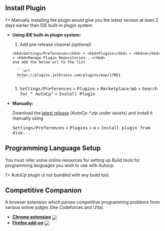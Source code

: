 ## Install Plugin

?> Manually installing the plugin would give you the latest version at least 2 days earlier than IDE built-in plugin
system

- __Using IDE built-in plugin system:__

    1. Add pre-release channel _(optional)_

      <kbd>Settings/Preferences</kbd> > <kbd>Plugins</kbd> > <kbd>⚙️</kbd> > <kbd>Manage Plugin Repositories...</kbd>
      and add the below url to the list

        ```url
        https://plugins.jetbrains.com/plugins/eap/17061
        ``` 

    1. <kbd>Settings/Preferences</kbd> > <kbd>Plugins</kbd> > <kbd>Marketplace</kbd> tab > <kbd>Search for "
       AutoCp"</kbd> >
       <kbd>Install Plugin</kbd>


- __Manually:__

  Download the [latest release](https://github.com/Pushpavel/AutoCp/releases) _(AutoCp-*.zip under assets)_ and install
  it manually using

  <kbd>Settings/Preferences</kbd> > <kbd>Plugins</kbd> > <kbd>⚙️</kbd> > <kbd>Install plugin from disk...</kbd>

## Programming Language Setup

You must refer some online resources for setting up Build tools for programming languages you wish to use with Autocp.

?> AutoCp plugin is not bundled with any build tool.

## Competitive Companion

A browser extension which parses competitive programming problems from various online judges (like Codeforces and UVa).

- [**Chrome
  extension**][link-cws] [<img valign="middle" src="https://img.shields.io/chrome-web-store/v/cjnmckjndlpiamhfimnnjmnckgghkjbl.svg?label=%20">][link-cws]
- [**Firefox
  add-on**][link-amo] [<img valign="middle" src="https://img.shields.io/amo/v/competitive-companion.svg?label=%20">][link-amo]

[link-cws]: https://chrome.google.com/webstore/detail/competitive-companion/cjnmckjndlpiamhfimnnjmnckgghkjbl

[link-amo]: https://addons.mozilla.org/en-US/firefox/addon/competitive-companion/
